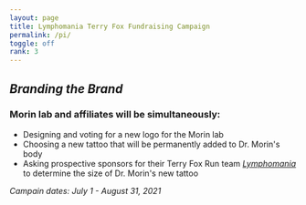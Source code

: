 ```yaml
---
layout: page
title: Lymphomania Terry Fox Fundraising Campaign
permalink: /pi/
toggle: off
rank: 3
---
```


## _Branding the Brand_

### Morin lab and affiliates will be simultaneously:
* Designing and voting for a new logo for the Morin lab
* Choosing a new tattoo that will be permanently added to Dr. Morin's body
* Asking prospective sponsors for their Terry Fox Run team [_Lymphomania_](http://www.terryfox.ca/lymphomania) to determine the size of Dr. Morin's new tattoo

_Campain dates: July 1 - August 31, 2021_


